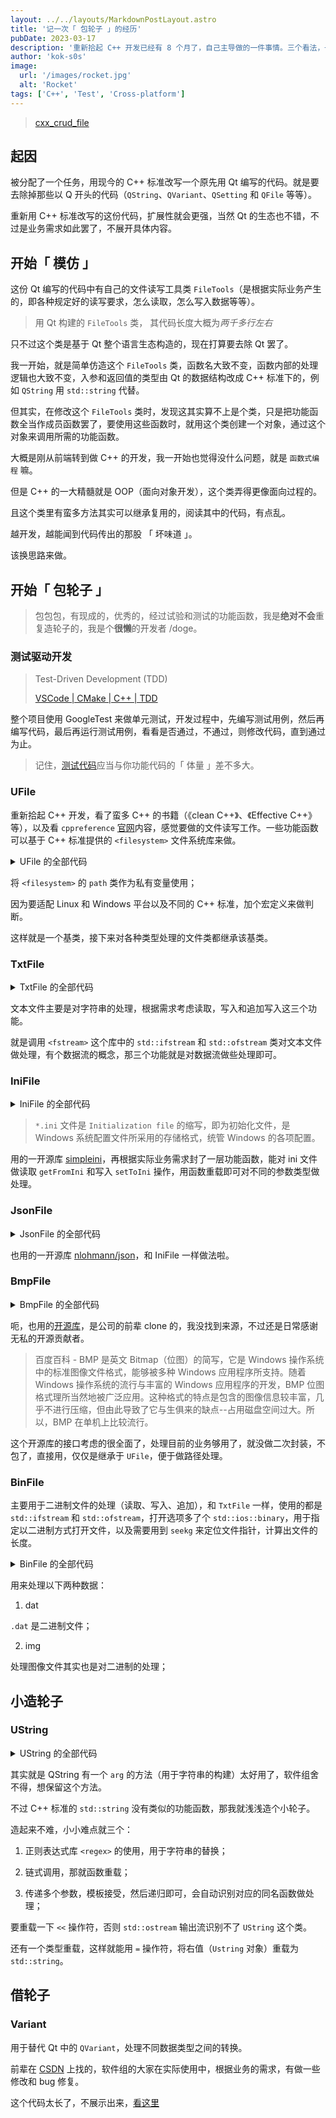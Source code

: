 ```yaml
---
layout: ../../layouts/MarkdownPostLayout.astro
title: '记一次「 包轮子 」的经历'
pubDate: 2023-03-17
description: '重新拾起 C++ 开发已经有 8 个月了，自己主导做的一件事情。三个看法，一是记住 C++ 能不造轮子，就别造轮子了；二是能做单元测试的东西，就要做单元测试；三是好好利用 ChatGPT 之类的东西来优化代码 -/- doge'
author: 'kok-s0s'
image:
  url: '/images/rocket.jpg'
  alt: 'Rocket'
tags: ['C++', 'Test', 'Cross-platform']
---
```


> [cxx_crud_file](https://github.com/kok-s0s/cxx_crud_file)

## 起因

被分配了一个任务，用现今的 C++ 标准改写一个原先用 Qt 编写的代码。就是要去除掉那些以 Q 开头的代码（`QString`、`QVariant`、`QSetting` 和 `QFile` 等等）。

重新用 C++ 标准改写的这份代码，扩展性就会更强，当然 Qt 的生态也不错，不过是业务需求如此罢了，不展开具体内容。

## 开始「 模仿 」

这份 Qt 编写的代码中有自己的文件读写工具类 `FileTools`（是根据实际业务产生的，即各种规定好的读写要求，怎么读取，怎么写入数据等等）。

> 用 Qt 构建的 `FileTools` 类， 其代码长度大概为*两千多行左右*

只不过这个类是基于 Qt 整个语言生态构造的，现在打算要去除 Qt 罢了。

我一开始，就是简单仿造这个 `FileTools` 类，函数名大致不变，函数内部的处理逻辑也大致不变，入参和返回值的类型由 Qt 的数据结构改成 C++ 标准下的，例如 `QString` 用 `std::string` 代替。

但其实，在修改这个 `FileTools` 类时，发现这其实算不上是个类，只是把功能函数全当作成员函数罢了，要使用这些函数时，就用这个类创建一个对象，通过这个对象来调用所需的功能函数。

大概是刚从前端转到做 C++ 的开发，我一开始也觉得没什么问题，就是 `函数式编程` 嘛。

但是 C++ 的一大精髓就是 OOP（面向对象开发），这个类弄得更像面向过程的。

且这个类里有蛮多方法其实可以继承复用的，阅读其中的代码，有点乱。

越开发，越能闻到代码传出的那股 「 坏味道 」。

该换思路来做。

## 开始「 包轮子 」

> 包包包，有现成的，优秀的，经过试验和测试的功能函数，我是**绝对不会**重复造轮子的，我是个**很懒**的开发者 /doge。

### 测试驱动开发

> Test-Driven Development (TDD)
>
> [VSCode | CMake | C++ | TDD](https://vscode-cmake-cxx-tdd.netlify.app)

整个项目使用 GoogleTest 来做单元测试，开发过程中，先编写测试用例，然后再编写代码，最后再运行测试用例，看看是否通过，不通过，则修改代码，直到通过为止。

> 记住，[测试代码](https://github.com/kok-s0s/cxx_crud_file/blob/main/main.cpp)应当与你功能代码的「 体量 」差不多大。

### UFile

重新拾起 C++ 开发，看了蛮多 C++ 的书籍（《clean C++》、《Effective C++》等），以及看 `cppreference` [官网](https://en.cppreference.com/w/)内容，感觉要做的文件读写工作。一些功能函数可以基于 C++ 标准提供的 `<filesystem>` 文件系统库来做。

<details><summary>UFile 的全部代码</summary>

```cpp
#ifndef UFILE_HPP_
#define UFILE_HPP_

#include <iostream>
#include <string>

#include "Tools.hpp"

#if defined(__clang__) || defined(__GNUC__)
#define CPP_STANDARD __cplusplus
#elif defined(_MSC_VER)
#define CPP_STANDARD _MSVC_LANG
#endif

#if CPP_STANDARD >= 201103L && CPP_STANDARD < 201703L
#include <cstring>
#include <experimental/filesystem>
namespace fs = std::experimental::filesystem;
#endif
#if CPP_STANDARD >= 201703L
#include <filesystem>
namespace fs = std::filesystem;
#endif

class UFile {
 private:
  fs::path _p;

 public:
  explicit UFile(const std::string &path) : _p(path) {}
  explicit UFile(const fs::path &path) : _p(path) {}

  std::string path() { return _p.string(); }
};

#endif  // UFILE_HPP_
```

</details>

将 `<filesystem>` 的 `path` 类作为私有变量使用；

因为要适配 Linux 和 Windows 平台以及不同的 C++ 标准，加个宏定义来做判断。

这样就是一个基类，接下来对各种类型处理的文件类都继承该基类。

### TxtFile

<details><summary>TxtFile 的全部代码</summary>

```cpp
#ifndef TXTFILE_HPP_
#define TXTFILE_HPP_

#include <fstream>

#include "UFile.hpp"

class TxtFile : public UFile {
 private:
  std::string _data;

 public:
  explicit TxtFile(const std::string& path) : UFile(path) {}
  explicit TxtFile(const fs::path& path) : UFile(path) {}

  std::string getData() const { return _data; }

  void setData(const std::string& data) { _data = data; }

  bool readData() {
    std::ifstream file(path());
    if (!file) {
      return false;
    }

    _data.assign((std::istreambuf_iterator<char>(file)),
                 std::istreambuf_iterator<char>());

    file.close();
    return true;
  }

  bool writeData() {
    std::ofstream file(path());
    if (!file) {
      return false;
    }

    file << _data;
    return true;
  }

  bool appendWriteData(const std::string& data) {
    std::ofstream file(path(), std::ios_base::app);
    if (!file) {
      return false;
    }

    file << data;
    return true;
  }
};

#endif  // TXTFILE_HPP_
```

</details>

文本文件主要是对字符串的处理，根据需求考虑读取，写入和追加写入这三个功能。

就是调用 `<fstream>` 这个库中的 `std::ifstream` 和 `std::ofstream` 类对文本文件做处理，有个数据流的概念，那三个功能就是对数据流做些处理即可。

### IniFile

<details><summary>IniFile 的全部代码</summary>

```cpp
#ifndef INIFILE_HPP_
#define INIFILE_HPP_

#include "UFile.hpp"
#include "ini/SimpleIni.h"

class IniFile : public UFile {
 private:
  CSimpleIniA _ini;

 public:
  explicit IniFile(const std::string &path) : UFile(path) {}
  explicit IniFile(const fs::path &path) : UFile(path) {}
  ~IniFile() {}

  bool setup() {
    _ini.SetUnicode();
    SI_Error rc = _ini.LoadFile(path().c_str());
    if (rc < 0) return false;
    return true;
  }

  void getFromIni(const std::string &section, const std::string &key,
                  std::string &param, const char *defaultVal) {
    param = _ini.GetValue(section.c_str(), key.c_str(), defaultVal);
  }

  template <typename T>
  void getFromIni(const std::string &section, const std::string &key, T &param,
                  const T defaultVal) {
    std::string paramType = typeid(T).name();
    std::string tempParam;
    tempParam = _ini.GetValue(section.c_str(), key.c_str(),
                              std::to_string(defaultVal).c_str());

    if (paramType[0] == 'i')
      param = static_cast<T>(stoi(tempParam));
    else if (paramType[0] == 'f')
      param = static_cast<T>(stof(tempParam));
    else if (paramType[0] == 'd')
      param = static_cast<T>(stod(tempParam));
    else if (paramType[0] == 'b')
      if (tempParam == "false" || tempParam == "0")
        param = false;
      else if (tempParam == "true" || tempParam == "1")
        param = true;
  }

  template <typename T>
  void getFromIni(const std::string &section, const std::string &key, T *param,
                  const T *defaultVal, const int &size) {
    int index = 0;

    std::string paramType = typeid(T).name();

    if (_ini.GetValue(section.c_str(), key.c_str()) == nullptr)
      while (index <= size - 1) {
        param[index] = defaultVal[index];
        index++;
      }
    else {
      std::string tempParamArrayStr =
          _ini.GetValue(section.c_str(), key.c_str());
      std::vector<std::string> tempParamArray =
          split(tempParamArrayStr, " ,\t\n");

      if (paramType[0] == 'i')
        for (int i = 0; i < tempParamArray.size(); ++i)
          param[index++] = static_cast<T>(stoi(tempParamArray[i]));
      else if (paramType[0] == 'f')
        for (int i = 0; i < tempParamArray.size(); ++i)
          param[index++] = static_cast<T>(stof(tempParamArray[i]));
      else if (paramType[0] == 'd')
        for (int i = 0; i < tempParamArray.size(); ++i)
          param[index++] = static_cast<T>(stod(tempParamArray[i]));

      while (index <= size - 1) {
        param[index] = defaultVal[index];
        index++;
      }
    }
  }

  void setToIni(const std::string &section, const std::string &key,
                const char *fromValue) {
    _ini.SetValue(section.c_str(), key.c_str(), fromValue);
  }

  template <typename T>
  void setToIni(const std::string &section, const std::string &key,
                const T fromValue) {
    std::string valueType = typeid(T).name();
    std::string toValue;

    if (valueType[0] == 'i')
      toValue = std::to_string(fromValue);
    else if (valueType[0] == 'f')
      toValue = std::to_string(fromValue);
    else if (valueType[0] == 'd')
      toValue = std::to_string(fromValue);
    else if (valueType[0] == 'b')
      if ((bool)fromValue == false)
        toValue = "false";
      else if ((bool)fromValue == true)
        toValue = "true";

    _ini.SetValue(section.c_str(), key.c_str(), toValue.c_str());
  }

  template <typename T>
  void setToIni(const std::string &section, const std::string &key,
                const T *fromValueArr, const int &size) {
    if (size <= 0) return;

    std::string valueType = typeid(T).name();
    std::string toValueArr;

    if (valueType[0] == 'i')
      for (int i = 0; i < size; ++i) {
        toValueArr += std::to_string(fromValueArr[i]);
        if (i != size - 1) toValueArr += ", ";
      }
    else if (valueType[0] == 'f')
      for (int i = 0; i < size; ++i) {
        toValueArr += std::to_string(fromValueArr[i]);
        if (i != size - 1) toValueArr += ", ";
      }
    else if (valueType[0] == 'd')
      for (int i = 0; i < size; ++i) {
        toValueArr += std::to_string(fromValueArr[i]);
        if (i != size - 1) toValueArr += ", ";
      }

    _ini.SetValue(section.c_str(), key.c_str(), toValueArr.c_str());
  }

  void save() {
    std::string output;
    _ini.Save(output);
    _ini.SaveFile(path().c_str());
  }
};

#endif  // INIFILE_HPP_
```

</details>

> `*.ini` 文件是 `Initialization file` 的缩写，即为初始化文件，是 Windows 系统配置文件所采用的存储格式，统管 Windows 的各项配置。

用的一开源库 [simpleini](https://github.com/brofield/simpleini)，再根据实际业务需求封了一层功能函数，能对 ini 文件做读取 `getFromIni` 和写入 `setToIni` 操作，用函数重载即可对不同的参数类型做处理。

### JsonFile

<details><summary>JsonFile 的全部代码</summary>

```cpp
#ifndef JSONFILE_HPP_
#define JSONFILE_HPP_

#include "UFile.hpp"
#include "json/json.hpp"

using json = nlohmann::json;

class JsonFile : public UFile {
 public:
  json _data;

  explicit JsonFile(const std::string &path) : UFile(path) {}
  explicit JsonFile(const fs::path &path) : UFile(path) {}
  ~JsonFile() {}

  bool setup() {
    std::ifstream file(path());
    if (!file) {
      return false;
    }

    file >> _data;

    file.close();
    return true;
  }

  void getFromJson(const std::string &key, std::string &param,
                   const std::string &defaultVal) {
    if (key == "") {
      param = defaultVal;
      return;
    }

    json temp = _data;
    std::vector<std::string> keyArr = split(key, ".");

    for (int i = 0; i < keyArr.size() - 1; ++i)
      if (temp.contains(keyArr[i])) temp = temp.at(keyArr[i]);

    if (temp.contains(keyArr[keyArr.size() - 1]))
      param = temp.at(keyArr[keyArr.size() - 1]);
    else
      param = defaultVal;
  }

  template <typename T>
  void getFromJson(const std::string &key, T &param, T defaultVal) {
    if (key == "") {
      param = defaultVal;
      return;
    }

    json temp = _data;
    std::vector<std::string> keyArr = split(key, ".");

    for (int i = 0; i < keyArr.size() - 1; ++i)
      if (temp.contains(keyArr[i])) temp = temp.at(keyArr[i]);

    if (temp.contains(keyArr[keyArr.size() - 1]))
      param = temp.at(keyArr[keyArr.size() - 1]);
    else
      param = defaultVal;
  }

  void getFromJson(const std::string &key, std::string *param,
                   const std::string *defaultVal, const int &size) {
    int index = 0;

    if (key == "") {
      for (int i = index; i < size; ++i) param[i] = defaultVal[i];
      return;
    }

    json temp = _data;
    std::vector<std::string> keyArr = split(key, ".");

    for (int i = 0; i < keyArr.size() - 1; ++i)
      if (temp.contains(keyArr[i])) temp = temp.at(keyArr[i]);

    if (temp.contains(keyArr[keyArr.size() - 1])) {
      const json thisKeyArrValue = temp.at(keyArr[keyArr.size() - 1]);

      for (int i = 0; i < thisKeyArrValue.size(); ++i)
        param[index++] = thisKeyArrValue[index];
    }

    if (index < size)
      for (int i = index; i < size; ++i) param[i] = defaultVal[i];
  }

  template <typename T>
  void getFromJson(const std::string &key, T *param, const T *defaultVal,
                   const int &size) {
    int index = 0;

    if (key == "") {
      for (int i = index; i < size; ++i) param[i] = defaultVal[i];
      return;
    }

    json temp = _data;
    std::vector<std::string> keyArr = split(key, ".");

    for (int i = 0; i < keyArr.size() - 1; ++i)
      if (temp.contains(keyArr[i])) temp = temp.at(keyArr[i]);

    if (temp.contains(keyArr[keyArr.size() - 1])) {
      const json thisKeyArrValue = temp.at(keyArr[keyArr.size() - 1]);

      for (int i = 0; i < thisKeyArrValue.size(); ++i)
        param[index++] = thisKeyArrValue[index];
    }

    if (index < size)
      for (int i = index; i < size; ++i) param[i] = defaultVal[i];
  }

  void save() {
    std::ofstream file(path());
    file << _data;
    file.flush();
  }
};

#endif  // JSONFILE_HPP_
```

</details>

也用的一开源库 [nlohmann/json](https://github.com/nlohmann/json)，和 IniFile 一样做法啦。

### BmpFile

<details><summary>BmpFile 的全部代码</summary>

```cpp
#ifndef BMPFILE_HPP_
#define BMPFILE_HPP_

#include "UFile.hpp"
#include "bmp/BMP.h"

class BmpFile : public UFile {
 public:
  explicit BmpFile(const std::string& path) : UFile(path) {}
  explicit BmpFile(const fs::path& path) : UFile(path) {}
  ~BmpFile() {}
};

#endif  // BMPFILE_HPP_
```

</details>

呃，也用的[开源库](https://github.com/kok-s0s/cxx_crud_file/blob/main/bmp/BMP.h)，是公司的前辈 clone 的，我没找到来源，不过还是日常感谢无私的开源贡献者。

> 百度百科 - BMP 是英文 Bitmap（位图）的简写，它是 Windows 操作系统中的标准图像文件格式，能够被多种 Windows 应用程序所支持。随着 Windows 操作系统的流行与丰富的 Windows 应用程序的开发，BMP 位图格式理所当然地被广泛应用。这种格式的特点是包含的图像信息较丰富，几乎不进行压缩，但由此导致了它与生俱来的缺点--占用磁盘空间过大。所以，BMP 在单机上比较流行。

这个开源库的接口考虑的很全面了，处理目前的业务够用了，就没做二次封装，不包了，直接用，仅仅是继承于 `UFile`，便于做路径处理。

### BinFile

主要用于二进制文件的处理（读取、写入、追加），和 `TxtFile` 一样，使用的都是 `std::ifstream` 和 `std::ofstream`，打开选项多了个 `std::ios::binary`，用于指定以二进制方式打开文件，以及需要用到 `seekg` 来定位文件指针，计算出文件的长度。

<details><summary>BinFile 的全部代码</summary>

```cpp
#ifndef BINFILE_HPP_
#define BINFILE_HPP_

#include <fstream>
#include <vector>

#include "UFile.hpp"

class BinFile : public UFile {
 private:
  std::vector<uint8_t> _data;
  int _length = 0;

 public:
  explicit BinFile(const std::string &path) : UFile(path) {}
  explicit BinFile(const fs::path &path) : UFile(path) {}

  void setData(const std::vector<uint8_t> &data) { _data = data; }

  std::vector<uint8_t> getData() const { return _data; }

  void setLength(const int &length) { _length = length; }

  int getLength() const { return _length; }

  bool readData() {
    std::ifstream file(path(), std::ios::in | std::ios::binary);
    if (!file) {
      return false;
    }

    file.seekg(0, std::ios::end);
    _length = (int)file.tellg();
    file.seekg(0, std::ios::beg);

    _data.resize(_length);
    file.read((char *)_data.data(), _length);

    file.close();
    return true;
  }

  bool writeData() {
    std::ofstream file(path(), std::ios::out | std::ios::binary);
    if (!file) {
      return false;
    }

    file.write((const char *)_data.data(), _length);

    file.close();
    return true;
  }

  bool appendWriteData(std::vector<uint8_t> data) {
    std::ofstream file(path(),
                       std::ios::out | std::ios::binary | std::ios::app);
    if (!file) {
      return false;
    }

    _data.insert(_data.end(), data.begin(), data.end());
    _length = (int)_data.size();

    file.write((const char *)_data.data(), _length);

    file.close();
    return true;
  }
};

#endif  // BINFILE_HPP_
```

</details>

用来处理以下两种数据：

1. dat

`.dat` 是二进制文件；

2. img

 处理图像文件其实也是对二进制的处理；

## 小造轮子

### UString

<details><summary>UString 的全部代码</summary>

```cpp
#ifndef USTRING_HPP_
#define USTRING_HPP_

#include <regex>
#include <string>
#include <vector>

class UString {
 private:
  std::string _content;

 public:
  UString() : _content("") {}
  explicit UString(const std::string &content) : _content(content) {}
  ~UString() {}

  UString args(const std::string &substitution) {
    std::string upToDateContent = "";
    std::string suffix = "";

    std::regex percentSign("%([1-9]{1})");

    auto content_begin =
        std::sregex_iterator(_content.begin(), _content.end(), percentSign);
    auto content_end = std::sregex_iterator();

    for (std::sregex_iterator i = content_begin; i != content_end; ++i) {
      std::smatch match = *i;
      std::string match_str = match.str();

      int index = match_str[1] - '1';

      if (index == 0)
        upToDateContent += match.prefix().str() + substitution;
      else
        upToDateContent += match.prefix().str() + "%" + std::to_string(index);

      suffix = match.suffix();
    }

    upToDateContent += suffix;

    return UString(upToDateContent);
  }

  UString args(const char *substitution) {
    return args(std::string(substitution));
  }

  template <typename T>
  UString args(T substitution) {
    return args(std::to_string(substitution));
  }

  template <class T, class... Args>
  UString args(T head, Args... rest) {
    UString result(_content);
    result = result.args(head);
    result = result.args(rest...);
    return result;
  }

  operator std::string() { return _content; }

  const char *c_str() { return _content.c_str(); }

  friend std::ostream &operator<<(std::ostream &os, const UString &uString) {
    os << uString._content;
    return os;
  }
};

#endif  // USTRING_HPP_
```

</details>

其实就是 QString 有一个 `arg` 的方法（用于字符串的构建）太好用了，软件组舍不得，想保留这个方法。

不过 C++ 标准的 `std::string` 没有类似的功能函数，那我就浅浅造个小轮子。

造起来不难，小小难点就三个：

1. 正则表达式库 `<regex>` 的使用，用于字符串的替换；

2. 链式调用，那就函数重载；

3. 传递多个参数，模板接受，然后递归即可，会自动识别对应的同名函数做处理；

要重载一下 `<<` 操作符，否则 `std::ostream` 输出流识别不了 `UString` 这个类。

还有一个类型重载，这样就能用 `=` 操作符，将右值（`Ustring` 对象）重载为 `std::string`。

## 借轮子

### Variant

用于替代 Qt 中的 `QVariant`，处理不同数据类型之间的转换。

前辈在 [CSDN](https://blog.csdn.net/WU9797/article/details/96768653) 上找的，软件组的大家在实际使用中，根据业务的需求，有做一些修改和 bug 修复。

这个代码太长了，不展示出来，[看这里](https://github.com/kok-s0s/cxx_crud_file/blob/main/Variant.hpp)
